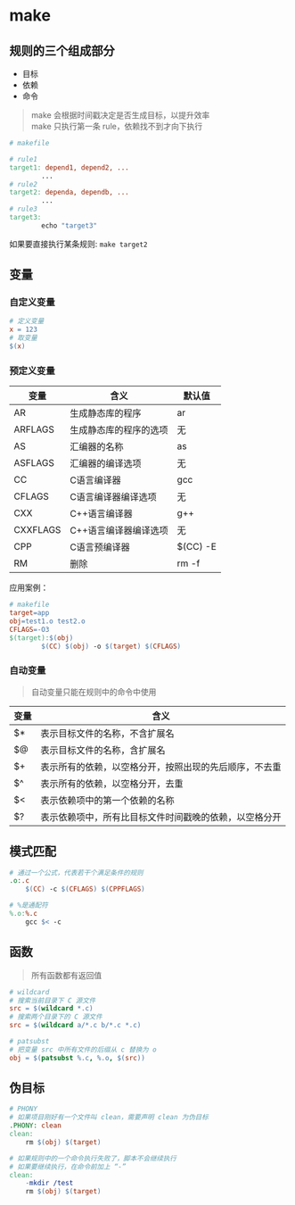 # make

## 规则的三个组成部分

- 目标
- 依赖
- 命令

> make 会根据时间戳决定是否生成目标，以提升效率  
> make 只执行第一条 rule，依赖找不到才向下执行

```makefile
# makefile

# rule1
target1: depend1, depend2, ...
        ...
# rule2
target2: dependa, dependb, ...
        ...
# rule3
target3:
        echo "target3"
```

如果要直接执行某条规则: `make target2`

## 变量

### 自定义变量

```makefile
# 定义变量
x = 123
# 取变量
$(x)
```

### 预定义变量

| 变量       | 含义           | 默认值      |
| -------- | ------------ | -------- |
| AR       | 生成静态库的程序     | ar       |
| ARFLAGS  | 生成静态库的程序的选项  | 无        |
| AS       | 汇编器的名称       | as       |
| ASFLAGS  | 汇编器的编译选项     | 无        |
| CC       | C语言编译器       | gcc      |
| CFLAGS   | C语言编译器编译选项   | 无        |
| CXX      | C++语言编译器     | g++      |
| CXXFLAGS | C++语言编译器编译选项 | 无        |
| CPP      | C语言预编译器      | $(CC) -E |
| RM       | 删除           | rm -f    |

应用案例：

```makefile
# makefile
target=app
obj=test1.o test2.o
CFLAGS=-O3
$(target):$(obj)
        $(CC) $(obj) -o $(target) $(CFLAGS)
```

### 自动变量

> 自动变量只能在规则中的命令中使用

| 变量  | 含义                          |
| --- | --------------------------- |
| $*  | 表示目标文件的名称，不含扩展名             |
| $@  | 表示目标文件的名称，含扩展名              |
| $+  | 表示所有的依赖，以空格分开，按照出现的先后顺序，不去重 |
| $^  | 表示所有的依赖，以空格分开，去重            |
| $<  | 表示依赖项中的第一个依赖的名称             |
| $?  | 表示依赖项中，所有比目标文件时间戳晚的依赖，以空格分开 |

## 模式匹配

```makefile
# 通过一个公式，代表若干个满足条件的规则
.o:.c
    $(CC) -c $(CFLAGS) $(CPPFLAGS)

# %是通配符
%.o:%.c
    gcc $< -c
```

## 函数

> 所有函数都有返回值

```makefile
# wildcard
# 搜索当前目录下 C 源文件
src = $(wildcard *.c)
# 搜索两个目录下的 C 源文件
src = $(wildcard a/*.c b/*.c *.c)

# patsubst
# 把变量 src 中所有文件的后缀从 c 替换为 o
obj = $(patsubst %.c, %.o, $(src))
```

## 伪目标

```makefile
# PHONY
# 如果项目刚好有一个文件叫 clean，需要声明 clean 为伪目标
.PHONY: clean
clean:
    rm $(obj) $(target)

# 如果规则中的一个命令执行失败了，脚本不会继续执行
# 如果要继续执行，在命令前加上 “-”
clean:
    -mkdir /test
    rm $(obj) $(target)
```
